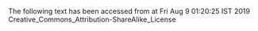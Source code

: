 The following text has been accessed from at Fri Aug 9 01:20:25 IST 2019
Creative_Commons_Attribution-ShareAlike_License
